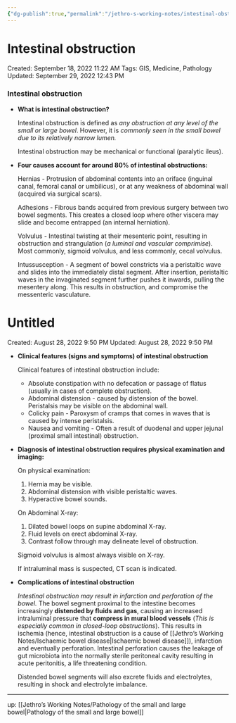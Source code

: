 ```yaml
---
{"dg-publish":true,"permalink":"/jethro-s-working-notes/intestinal-obstruction/","dgPassFrontmatter":true}
---
```



# Intestinal obstruction

Created: September 18, 2022 11:22 AM
Tags: GIS, Medicine, Pathology
Updated: September 29, 2022 12:43 PM

### Intestinal obstruction

- **What is intestinal obstruction?**
    
    Intestinal obstruction is defined as *any obstruction at any level of the small or large bowel*. However, it is *commonly seen in the small bowel due to its relatively narrow lumen.*
    
    Intestinal obstruction may be mechanical or functional (paralytic ileus).
    
- **Four causes account for around 80% of intestinal obstructions:**
    
    Hernias - Protrusion of abdominal contents into an oriface (inguinal canal, femoral canal or umbilicus), or at any weakness of abdominal wall (acquired via surgical scars).
    
    Adhesions - Fibrous bands acquired from previous surgery between two bowel segments. This creates a closed loop where other viscera may slide and become entrapped (an internal herniation).
    
    Volvulus - Intestinal twisting at their mesenteric point, resulting in obstruction and strangulation (*a luminal and vascular comprimise*). Most commonly, sigmoid volvulus, and less commonly, cecal volvulus.
    
    Intussusception - A segment of bowel constricts via a peristaltic wave and slides into the immediately distal segment. After insertion, peristaltic waves in the invaginated segment further pushes it inwards, pulling the mesentery along. This results in obstruction, and compromise the messenteric vasculature.
    
    
<div class="transclusion internal-embed is-loaded"><div class="markdown-embed">





# Untitled

Created: August 28, 2022 9:50 PM
Updated: August 28, 2022 9:50 PM

</div></div>

    
- **Clinical features (signs and symptoms) of intestinal obstruction**
    
    Clinical features of intestinal obstruction include:
    
    - Absolute constipation with no defecation or passage of flatus (usually in cases of complete obstruction).
    - Abdominal distension - caused by distension of the bowel. Peristalsis may be visible on the abdominal wall.
    - Colicky pain - Paroxysm of cramps that comes in waves that is caused by intense peristalsis.
    - Nausea and vomiting - Often a result of duodenal and upper jejunal (proximal small intestinal) obstruction.
- **Diagnosis of intestinal obstruction requires physical examination and imaging:**
    
    On physical examination:
    
    1. Hernia may be visible.
    2. Abdominal distension with visible peristaltic waves.
    3. Hyperactive bowel sounds.
    
    On Abdominal X-ray:
    
    1. Dilated bowel loops on supine abdominal X-ray.
    2. Fluid levels on erect abdominal X-ray.
    3. Contrast follow through may delineate level of obstruction.
    
    Sigmoid volvulus is almost always visible on X-ray.
    
    If intraluminal mass is suspected, CT scan is indicated.
    
- **Complications of intestinal obstruction**
    
    *Intestinal obstruction may result in infarction and perforation of the bowel.* The bowel segment proximal to the intestine becomes increasingly **distended by fluids and gas**, causing an increased intraluminal pressure that **compress in mural blood vessels** (*This is especially common in closed-loop obstructions*). This results in ischemia (hence, intestinal obstruction is a cause of [[Jethro’s Working Notes/Ischaemic bowel disease\|Ischaemic bowel disease]]), infarction and eventually perforation. Intestinal perforation causes the leakage of gut microbiota into the normally sterile peritoneal cavity resulting in acute peritonitis, a life threatening condition.
    
    Distended bowel segments will also excrete fluids and electrolytes, resulting in shock and electrolyte imbalance.
    

---

up: [[Jethro’s Working Notes/Pathology of the small and large bowel\|Pathology of the small and large bowel]]
